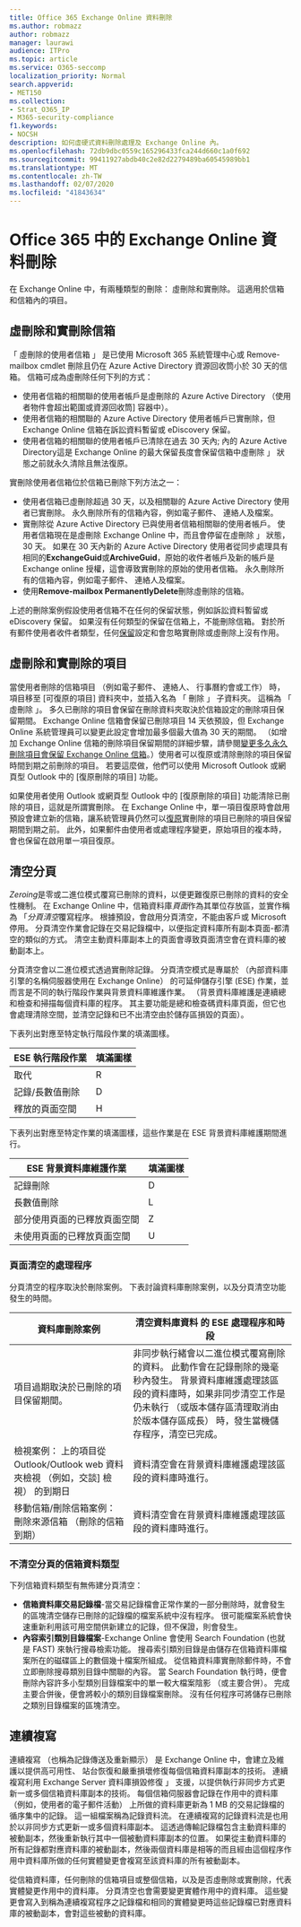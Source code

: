 ```yaml
---
title: Office 365 Exchange Online 資料刪除
ms.author: robmazz
author: robmazz
manager: laurawi
audience: ITPro
ms.topic: article
ms.service: O365-seccomp
localization_priority: Normal
search.appverid:
- MET150
ms.collection:
- Strat_O365_IP
- M365-security-compliance
f1.keywords:
- NOCSH
description: 如何虛硬式資料刪除處理及 Exchange Online 內。
ms.openlocfilehash: 72db9dbc0559c165296433fca244d660c1a0f692
ms.sourcegitcommit: 99411927abdb40c2e82d2279489ba60545989bb1
ms.translationtype: MT
ms.contentlocale: zh-TW
ms.lasthandoff: 02/07/2020
ms.locfileid: "41843634"
---
```

# <a name="exchange-online-data-deletion-in-office-365"></a>Office 365 中的 Exchange Online 資料刪除
在 Exchange Online 中，有兩種類型的刪除： 虛刪除和實刪除。 這適用於信箱和信箱內的項目。

## <a name="soft-deleted-and-hard-deleted-mailboxes"></a>虛刪除和實刪除信箱
「 虛刪除的使用者信箱 」 是已使用 Microsoft 365 系統管理中心或 Remove-mailbox cmdlet 刪除且仍在 Azure Active Directory 資源回收筒小於 30 天的信箱。 信箱可成為虛刪除任何下列的方式：
- 使用者信箱的相關聯的使用者帳戶是虛刪除的 Azure Active Directory （使用者物件會超出範圍或資源回收筒] 容器中）。
- 使用者信箱的相關聯的 Azure Active Directory 使用者帳戶已實刪除，但 Exchange Online 信箱在訴訟資料暫留或 eDiscovery 保留。
- 使用者信箱的相關聯的使用者帳戶已清除在過去 30 天內; 內的 Azure Active Directory這是 Exchange Online 的最大保留長度會保留信箱中虛刪除 」 狀態之前就永久清除且無法復原。

實刪除使用者信箱位於信箱已刪除下列方法之一：
- 使用者信箱已虛刪除超過 30 天，以及相關聯的 Azure Active Directory 使用者已實刪除。 永久刪除所有的信箱內容，例如電子郵件、 連絡人及檔案。
- 實刪除從 Azure Active Directory 已與使用者信箱相關聯的使用者帳戶。 使用者信箱現在是虛刪除 Exchange Online 中，而且會停留在虛刪除 」 狀態，30 天。 如果在 30 天內新的 Azure Active Directory 使用者從同步處理具有相同的**ExchangeGuid**或**ArchiveGuid**，原始的收件者帳戶及新的帳戶是 Exchange online 授權，這會導致實刪除的原始的使用者信箱。 永久刪除所有的信箱內容，例如電子郵件、 連絡人及檔案。
- 使用**Remove-mailbox PermanentlyDelete**刪除虛刪除的信箱。

上述的刪除案例假設使用者信箱不在任何的保留狀態，例如訴訟資料暫留或 eDiscovery 保留。 如果沒有任何類型的保留在信箱上，不能刪除信箱。 對於所有郵件使用者收件者類型，任何[保留](https://support.office.com/article/manage-legal-investigations-in-office-365-2e5fbe9f-ee4d-4178-8ff8-4356bc1b168e?ui=en-US&rs=en-US&ad=US)設定和會忽略實刪除或虛刪除上沒有作用。

## <a name="soft-deleted-and-hard-deleted-items"></a>虛刪除和實刪除的項目
當使用者刪除的信箱項目 （例如電子郵件、 連絡人、 行事曆約會或工作） 時，項目移至 [可復原的項目] 資料夾中，並插入名為 「 刪除 」 子資料夾。 這稱為 「 虛刪除 」。 多久已刪除的項目會保留在刪除資料夾取決於信箱設定的刪除項目保留期間。 Exchange Online 信箱會保留已刪除項目 14 天依預設，但 Exchange Online 系統管理員可以變更此設定會增加最多個最大值為 30 天的期間。 （如增加 Exchange Online 信箱的刪除項目保留期間的詳細步驟，請參閱[變更多久永久刪除項目會保留 Exchange Online 信箱](https://docs.microsoft.com/exchange/recipients-in-exchange-online/manage-user-mailboxes/change-deleted-item-retention)。）使用者可以復原或清除刪除的項目保留時間到期之前刪除的項目。 若要這麼做，他們可以使用 Microsoft Outlook 或網頁型 Outlook 中的 [復原刪除的項目] 功能。

如果使用者使用 Outlook 或網頁型 Outlook 中的 [復原刪除的項目] 功能清除已刪除的項目，這就是所謂實刪除。 在 Exchange Online 中，單一項目復原時會啟用預設會建立新的信箱，讓系統管理員仍然可以[復原](https://docs.microsoft.com/Exchange/recipients/user-mailboxes/recover-deleted-messages)實刪除的項目已刪除的項目保留期間到期之前。 此外，如果郵件由使用者或處理程序變更，原始項目的複本時，會也保留在啟用單一項目復原。

## <a name="page-zeroing"></a>清空分頁
*Zeroing*是零或二進位模式覆寫已刪除的資料，以便更難復原已刪除的資料的安全性機制。 在 Exchange Online 中，信箱資料庫*頁面*作為其單位存放區，並實作稱為 「*分頁清空*覆寫程序。 根據預設，會啟用分頁清空，不能由客戶或 Microsoft 停用。 分頁清空作業會記錄在交易記錄檔中，以便指定資料庫所有副本頁面-都清空的類似的方式。 清空主動資料庫副本上的頁面會導致頁面清空會在資料庫的被動副本上。

分頁清空會以二進位模式透過實刪除記錄。 分頁清空模式是專屬於 （內部資料庫引擎的名稱伺服器使用在 Exchange Online） 的可延伸儲存引擎 (ESE) 作業，並而言是不同的執行階段作業與背景資料庫維護作業。 （背景資料庫維護是連續總和檢查和掃描每個資料庫的程序。 其主要功能是總和檢查碼資料庫頁面，但它也會處理清除空間，並清空記錄和已不出清空由於儲存區損毀的頁面）。

下表列出對應至特定執行階段作業的填滿圖樣。

| ESE 執行階段作業   | 填滿圖樣 |
|--------------------------|--------------|
| 取代                  | R            |
| 記錄/長數值刪除 | D            |
| 釋放的頁面空間         | H            |


下表列出對應至特定作業的填滿圖樣，這些作業是在 ESE 背景資料庫維護期間進行。

| ESE 背景資料庫維護作業 | 填滿圖樣 |
|-----------------------------------------------|--------------|
| 記錄刪除                                 | D            |
| 長數值刪除                             | L            |
| 部分使用頁面的已釋放頁面空間       | Z            |
| 未使用頁面的已釋放頁面空間               | U            |


### <a name="page-zeroing-process"></a>頁面清空的處理程序
分頁清空的程序取決於刪除案例。 下表討論資料庫刪除案例，以及分頁清空功能發生的時間。

| 資料庫刪除案例 | 清空資料庫資料 的 ESE 處理程序和時段 |
|-----------------------------------------------------------------------------------------------------------------|-------------------------------------------------------------------------------------------------------------------------------------------------------------------------------------------------------------------------------------------------------------------------------------------------------------------------------------------------------------------------------------------------------|
| 項目過期取決於已刪除的項目保留期間。 | 非同步執行緒會以二進位模式覆寫刪除的資料。 此動作會在記錄刪除的幾毫秒內發生。 背景資料庫維護處理該區段的資料庫時，如果非同步清空工作是仍未執行 （或版本儲存區清理取消由於版本儲存區成長） 時，發生當機儲存程序，清空已完成。 |
| 檢視案例： 上的項目從 Outlook/Outlook web 資料夾檢視 （例如，交談] 檢視） 的到期日 | 資料清空會在背景資料庫維護處理該區段的資料庫時進行。 |
| 移動信箱/刪除信箱案例： 刪除來源信箱 （刪除的信箱到期） | 資料清空會在背景資料庫維護處理該區段的資料庫時進行。 |

### <a name="mailbox-data-types-without-page-zeroing"></a>不清空分頁的信箱資料類型
下列信箱資料類型有無佈建分頁清空：
- **信箱資料庫交易記錄檔**-當交易記錄檔會正常作業的一部分刪除時，就會發生的區塊清空儲存已刪除的記錄檔的檔案系統中沒有程序。 很可能檔案系統會快速重新利用該可用空間供新建立的記錄，但不保證，則會發生。
- **內容索引類別目錄檔案**-Exchange Online 會使用 Search Foundation (也就是 FAST) 來執行搜尋檢索功能。 搜尋索引類別目錄是由儲存在信箱資料庫檔案所在的磁碟區上的數個幾十檔案所組成。 從信箱資料庫實刪除郵件時，不會立即刪除搜尋類別目錄中關聯的內容。 當 Search Foundation 執行時，便會刪除內容許多小型類別目錄檔案中的單一較大檔案陰影 （或主要合併）。 完成主要合併後，便會將較小的類別目錄檔案刪除。 沒有任何程序可將儲存已刪除之類別目錄檔案的區塊清空。

## <a name="continuous-replication"></a>連續複寫
連續複寫 （也稱為記錄傳送及重新顯示） 是 Exchange Online 中，會建立及維護以提供高可用性、 站台恢復和嚴重損壞修復每個信箱資料庫副本的技術。 連續複寫利用 Exchange Server 資料庫損毀修復 」 支援，以提供執行非同步方式更新一或多個信箱資料庫副本的技術。 每個信箱伺服器會記錄在作用中的資料庫 （例如，使用者的電子郵件活動） 上所做的資料庫更新為 1 MB 的交易記錄檔的循序集中的記錄。 這一組檔案稱為記錄資料流。 在連續複寫的記錄資料流是也用於以非同步方式更新一或多個資料庫副本。 這透過傳輸記錄檔包含主動資料庫的被動副本，然後重新執行其中一個被動資料庫副本的位置。 如果從主動資料庫的所有記錄都對應資料庫的被動副本，然後兩個資料庫是相等的而且經由這個程序作用中資料庫所做的任何實體變更會複寫至該資料庫的所有被動副本。

從信箱資料庫，任何刪除的信箱項目或整個信箱，以及是否虛刪除或實刪除，代表實體變更作用中的資料庫。 分頁清空也會需要變更實體作用中的資料庫。 這些變更會寫入到稱為連續複寫程序之記錄檔和相同的實體變更時這些記錄檔已對應資料庫的被動副本，會對這些被動的資料庫。